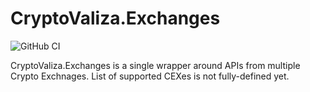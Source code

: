 # CryptoValiza.Exchanges

![GitHub CI](https://github.com/Lycanthrope/CryptoValiza.Exchanges/actions/workflows/ci.yml/badge.svg)

CryptoValiza.Exchanges is a single wrapper around APIs from multiple Crypto Exchnages.
List of supported CEXes is not fully-defined yet.